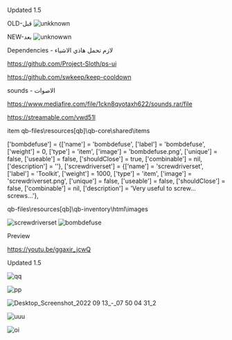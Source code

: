 Updated 1.5

OLD-قبل
![unkknown](https://user-images.githubusercontent.com/100775763/190415400-1bdce540-03b1-4eb1-b816-2ebdf9b7a844.png)

NEW-بعد
![unknowwn](https://user-images.githubusercontent.com/100775763/190416654-6ad97b1e-80d1-4da5-b085-d7c2641e856c.png)


Dependencies - لازم تحمل هاذي الاشياء

https://github.com/Project-Sloth/ps-ui

https://github.com/swkeep/keep-cooldown

sounds - الاصوات

https://www.mediafire.com/file/1ckn8qyotaxh622/sounds.rar/file

https://streamable.com/vwd51l

item
qb-files\resources\[qb]\qb-core\shared\items

['bombdefuse'] 				 	 = {['name'] = 'bombdefuse', 			  	  	['label'] = 'bombdefuse', 				['weight'] = 0, 		['type'] = 'item', 		['image'] = 'bombdefuse.png', 			['unique'] = false, 	['useable'] = false, 	['shouldClose'] = true,	   ['combinable'] = nil,   ['description'] = ''},
	['screwdriverset'] 				 = {['name'] = 'screwdriverset', 			    ['label'] = 'Toolkit', 					['weight'] = 1000, 		['type'] = 'item', 		['image'] = 'screwdriverset.png', 		['unique'] = false, 	['useable'] = false, 	['shouldClose'] = false,   ['combinable'] = nil,   ['description'] = 'Very useful to screw... screws...'},
	
qb-files\resources\[qb]\qb-inventory\html\images	
	
![screwdriverset](https://user-images.githubusercontent.com/100775763/190440295-b9e80a63-6873-4104-b69b-610e2aaa6ff5.png)
![bombdefuse](https://user-images.githubusercontent.com/100775763/190440351-653d79d9-f453-4a33-adc6-b85a5bab0e86.png)

Preview

https://youtu.be/ggaxir_jcwQ

Updated 1.5

![qq](https://user-images.githubusercontent.com/100775763/190416789-4382f94c-0ed1-49e9-90a5-68adc5a50fe7.png)

![pp](https://user-images.githubusercontent.com/100775763/190416868-ef0da316-735f-4e71-81f6-c23d80103d64.png)

![Desktop_Screenshot_2022 09 13_-_07 50 04 31_2](https://user-images.githubusercontent.com/100775763/190416988-d1268d16-7b8e-4107-98a2-a924d35d4210.png)

![uuu](https://user-images.githubusercontent.com/100775763/190417054-308f1a4e-292a-4436-8a0d-66fe387996f0.png)

![oi](https://user-images.githubusercontent.com/100775763/190417149-b812456f-ec0a-4392-8c13-88b3e28e4353.png)
